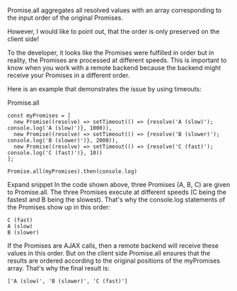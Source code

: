 Promise.all aggregates all resolved values with an array corresponding to the input order of the original Promises.

However, I would like to point out, that the order is only preserved on the client side!

To the developer, it looks like the Promises were fulfilled in order but in reality, the Promises are processed at different speeds. 
This is important to know when you work with a remote backend because the backend might receive your Promises in a different order.

Here is an example that demonstrates the issue by using timeouts:

Promise.all
````
const myPromises = [
  new Promise((resolve) => setTimeout(() => {resolve('A (slow)'); console.log('A (slow)')}, 1000)),
  new Promise((resolve) => setTimeout(() => {resolve('B (slower)'); console.log('B (slower)')}, 2000)),
  new Promise((resolve) => setTimeout(() => {resolve('C (fast)'); console.log('C (fast)')}, 10))
];

Promise.all(myPromises).then(console.log)
````
Expand snippet
In the code shown above, three Promises (A, B, C) are given to Promise.all. The three Promises execute at different speeds (C being the fastest and B being the slowest). That's why the console.log statements of the Promises show up in this order:
````
C (fast) 
A (slow)
B (slower)
````
If the Promises are AJAX calls, then a remote backend will receive these values in this order. But on the client side Promise.all ensures that the results are ordered according to the original positions of the myPromises array. That's why the final result is:
````
['A (slow)', 'B (slower)', 'C (fast)']
````
